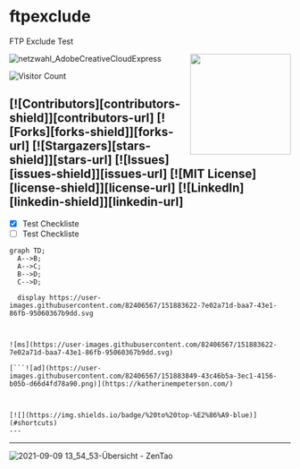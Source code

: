 # ftpexclude
FTP Exclude Test

<a href="https://the-turing-way.netlify.app/welcome.html"><img src="https://user-images.githubusercontent.com/82406567/151886548-c80faf3c-e338-4b98-8e8f-5599571fcb72.svg)" width="180" align="Right" /></a>



![netzwahl_AdobeCreativeCloudExpress](https://user-images.githubusercontent.com/82406567/151697950-d0454a0b-fe90-48f2-be41-02224cef7138.gif)

![Visitor Count](https://profile-counter.glitch.me/{counter}/count.svg)

[![Contributors][contributors-shield]][contributors-url]
[![Forks][forks-shield]][forks-url]
[![Stargazers][stars-shield]][stars-url]
[![Issues][issues-shield]][issues-url]
[![MIT License][license-shield]][license-url]
[![LinkedIn][linkedin-shield]][linkedin-url]
---
- [X] Test Checkliste
- [ ] Test Checkliste

```mermaid
graph TD;
  A-->B;
  A-->C;
  B-->D;
  C-->D;
  
  display https://user-images.githubusercontent.com/82406567/151883622-7e02a71d-baa7-43e1-86fb-95060367b9dd.svg
  
  
  
![ms](https://user-images.githubusercontent.com/82406567/151883622-7e02a71d-baa7-43e1-86fb-95060367b9dd.svg)

[```![ad](https://user-images.githubusercontent.com/82406567/151883849-43c46b5a-3ec1-4156-b05b-d66d4fd78a90.png)](https://katherinempeterson.com/)



[![](https://img.shields.io/badge/%20to%20top-%E2%86%A9-blue)](#shortcuts)
---
```
***

![2021-09-09 13_54_53-Übersicht - ZenTao](https://user-images.githubusercontent.com/82406567/151883849-43c46b5a-3ec1-4156-b05b-d66d4fd78a90.png)
